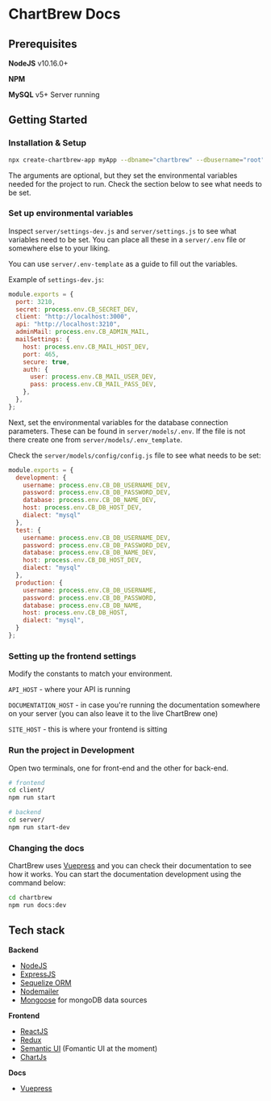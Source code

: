 # ChartBrew Docs

## Prerequisites

**NodeJS** v10.16.0+

**NPM**

**MySQL** v5+ Server running

## Getting Started

### Installation & Setup

```sh
npx create-chartbrew-app myApp --dbname="chartbrew" --dbusername="root" --dbpassword="" --dbhost="localhost"
```

The arguments are optional, but they set the environmental variables needed for the project to run. Check the section below to see what needs to be set.

### Set up environmental variables

Inspect `server/settings-dev.js` and `server/settings.js` to see what variables need to be set. You can place all these in a `server/.env` file or somewhere else to your liking.

You can use `server/.env-template` as a guide to fill out the variables.

Example of `settings-dev.js`:

```javascript
module.exports = {
  port: 3210,
  secret: process.env.CB_SECRET_DEV,
  client: "http://localhost:3000",
  api: "http://localhost:3210",
  adminMail: process.env.CB_ADMIN_MAIL,
  mailSettings: {
    host: process.env.CB_MAIL_HOST_DEV,
    port: 465,
    secure: true,
    auth: {
      user: process.env.CB_MAIL_USER_DEV,
      pass: process.env.CB_MAIL_PASS_DEV,
    },
  },
};
```

Next, set the environmental variables for the database connection parameters. These can be found in `server/models/.env`. If the file is not there create one from `server/models/.env_template`.

Check the `server/models/config/config.js` file to see what needs to be set:

```javascript
module.exports = {
  development: {
    username: process.env.CB_DB_USERNAME_DEV,
    password: process.env.CB_DB_PASSWORD_DEV,
    database: process.env.CB_DB_NAME_DEV,
    host: process.env.CB_DB_HOST_DEV,
    dialect: "mysql"
  },
  test: {
    username: process.env.CB_DB_USERNAME_DEV,
    password: process.env.CB_DB_PASSWORD_DEV,
    database: process.env.CB_DB_NAME_DEV,
    host: process.env.CB_DB_HOST_DEV,
    dialect: "mysql"
  },
  production: {
    username: process.env.CB_DB_USERNAME,
    password: process.env.CB_DB_PASSWORD,
    database: process.env.CB_DB_NAME,
    host: process.env.CB_DB_HOST,
    dialect: "mysql",
  }
};
```

### Setting up the frontend settings

Modify the constants to match your environment.

`API_HOST` - where your API is running

`DOCUMENTATION_HOST` - in case you're running the documentation somewhere on your server (you can also leave it to the live ChartBrew one)

`SITE_HOST` - this is where your frontend is sitting

### Run the project in Development

Open two terminals, one for front-end and the other for back-end.

```sh
# frontend
cd client/
npm run start

# backend
cd server/
npm run start-dev
```

### Changing the docs

ChartBrew uses [Vuepress](https://vuepress.vuejs.org/) and you can check their documentation to see how it works. You can start the documentation development using the command below:

```sh
cd chartbrew
npm run docs:dev
```

## Tech stack

**Backend**

* [NodeJS](https://nodejs.org/en/)
* [ExpressJS](https://expressjs.com/)
* [Sequelize ORM](https://sequelize.org/)
* [Nodemailer](https://nodemailer.com/about/)
* [Mongoose](https://mongoosejs.com/) for mongoDB data sources

**Frontend**

* [ReactJS](https://reactjs.org/)
* [Redux](https://redux.js.org/)
* [Semantic UI](https://fomantic-ui.com/) (Fomantic UI at the moment)
* [ChartJs](https://www.chartjs.org/)

**Docs**

* [Vuepress](https://vuepress.vuejs.org/)

